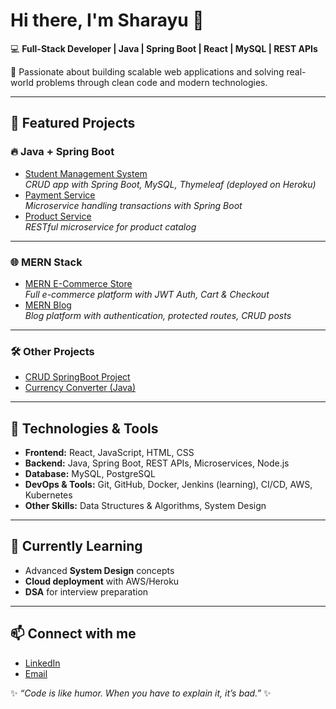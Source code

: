 # Hi there, I'm Sharayu 👋  

💻 **Full-Stack Developer | Java | Spring Boot | React | MySQL | REST APIs**  

🚀 Passionate about building scalable web applications and solving real-world problems through clean code and modern technologies.  


---

## 📌 Featured Projects

### 🔥 Java + Spring Boot
- [Student Management System](https://github.com/Sharayu003/Student-Management)  
  *CRUD app with Spring Boot, MySQL, Thymeleaf (deployed on Heroku)*  
- [Payment Service](https://github.com/Sharayu003/Payment_Service)  
  *Microservice handling transactions with Spring Boot*  
- [Product Service](https://github.com/Sharayu003/product_service)  
  *RESTful microservice for product catalog*

---

### 🌐 MERN Stack
- [MERN E-Commerce Store](https://github.com/Sharayu003/Mern-E-Commerce-Store)  
  *Full e-commerce platform with JWT Auth, Cart & Checkout*  
- [MERN Blog](https://github.com/Sharayu003/mern-blog)  
  *Blog platform with authentication, protected routes, CRUD posts*

---

### 🛠️ Other Projects
- [CRUD SpringBoot Project](https://github.com/Sharayu003/Crud_SpringBoot_Project)  
- [Currency Converter (Java)](https://github.com/Sharayu003/Currency-Converter)

---

## 🔧 Technologies & Tools
- **Frontend:** React, JavaScript, HTML, CSS  
- **Backend:** Java, Spring Boot, REST APIs, Microservices, Node.js
- **Database:** MySQL, PostgreSQL  
- **DevOps & Tools:** Git, GitHub, Docker, Jenkins (learning), CI/CD, AWS, Kubernetes
- **Other Skills:** Data Structures & Algorithms, System Design  

---

## 🌱 Currently Learning
- Advanced **System Design** concepts  
- **Cloud deployment** with AWS/Heroku  
- **DSA** for interview preparation  

---

## 📫 Connect with me
- [LinkedIn](https://www.linkedin.com/in/sharayu310/)
- [Email](mailto:sharayuyeole38@gmail.com)  

✨ _“Code is like humor. When you have to explain it, it’s bad.”_ ✨

